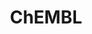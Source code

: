 ---
layout: default
bigquery: https://console.cloud.google.com/bigquery?p=patents-public-data&d=ebi_chembl&page=dataset
citation: '"The ChEMBL database in 2017." Anna Gaulton, Anne Hersey, Michał Nowotka,
  A Patrícia Bento, Jon Chambers, David Mendez, Prudence Mutowo, Francis Atkinson,
  Louisa J Bellis, Elena Cibrián-Uhalte, Mark Davies, Nathan Dedman, Anneli Karlsson,
  María Paula Magariños, John P Overington, George Papadatos, Ines Smit, Andrew R
  Leach Nucleic acids Research (2017) 45 (Database Issue), D945-D954'
contributors: European Bioinformatics Institute
cost: None
description: ChEMBL Data is a manually curated database of small molecules used in
  drug discovery, including information about existing patented drugs.
documentation: 'schema: https://www.ebi.ac.uk/chembl/db_schema


  '
last_edit: 04/11/2022, 19:49:52
location: https://console.cloud.google.com/marketplace/product/google_patents_public_datasets/chembl
maintained_by: EMBL-EBI, an outstation of European Molecular Biology Laboratory
related_publications: '

  ChEMBL: towards direct deposition of bioassay data.


  Mendez D, Gaulton A, Bento AP, Chambers J, De Veij M, Félix E, Magariños MP, Mosquera
  JF, Mutowo P, Nowotka M, Gordillo-Marañón M, Hunter F, Junco L, Mugumbate G, Rodriguez-Lopez
  M, Atkinson F, Bosc N, Radoux CJ, Segura-Cabrera A, Hersey A, Leach AR.


  — Nucleic Acids Res. 2019; 47(D1):D930-D940. doi: 10.1093/nar/gky1075

  '
schema_fields:
- cx_logp
- who_name
- entity_type
- atc_code
- biocomp_id
- record_id
- cl_lincs_id
- ref_url
- creation_date
- mw_monoisotopic
- parent_molregno
- met_id
- drug_product_flag
- stem_class
- actsm_id
- annotation
- mol_atc_id
- mechanism_of_action
- job_id
- component_id
- class_type
- log_id
- normal_range_min
- set_name
- max_phase_for_ind
- pchembl_value
- domain_type
- relation
- qed_weighted
- lle
- molsyn_id
- assay_type
- target_mapping
- chirality
- standard_type
- num_ro5_violations
- cell_source_tissue
- trade_name
- target_desc
- pathway_key
- curation_comment
- data_validity_comment
- domain_id
- full_molformula
- le
- description
- warning_class
- sei
- protein_class_synonym
- who_extra
- approval_date
- result_flag
- activity_comment
- subgroup
- standard_relation
- dosed_ingredient
- withdrawn_year
- ridx
- research_stem
- assay_cell_type
- met_conversion
- chembl_id
- parameter_value
- domain_name
- hrac_class_id
- assay_param_id
- definition
- end_position
- mw_freebase
- mec_id
- cell_source_organism
- assay_category
- predbind_id
- black_box_warning
- ddd_units
- comp_go_id
- src_short_name
- standard_upper_value
- hbd_lipinski
- mol_frac_id
- title
- smarts
- db_version
- organism
- hbd
- confidence
- ad_type
- ddd_value
- year
- aidx
- usan_stem_id
- cell_name
- enzyme_name
- assay_organism
- mol_hrac_id
- variant_id
- path
- bto_id
- status
- mc_target_name
- polymer_flag
- molregno
- level1_description
- alert_set_id
- tid
- innovator_company
- stem
- version
- efo_term
- parent_type
- species_group_flag
- l5
- warning_country
- route
- num_alerts
- standard_inchi
- activity_count
- formulation_id
- irac_code
- l8
- protclasssyn_id
- assay_test_type
- src_id
- db_source
- ddd_admr
- published_units
- rgid
- indication_class
- withdrawn_flag
- usan_substem
- cpd_str_alert_id
- ddd_id
- sequence
- source
- parent_id
- cell_id
- uberon_id
- component_type
- comp_class_id
- updated_on
- ass_cls_map_id
- assay_strain
- updated_by
- site_residues
- frac_class_id
- assay_subcellular_fraction
- warning_description
- ro3_pass
- tissue_id
- standard_flag
- published_relation
- submission_date
- psa
- full_mwt
- bao_format
- first_approval
- oc_id
- component_synonym
- doc_type
- withdrawn_class
- cx_logd
- bao_endpoint
- l2
- molecular_mechanism
- issue
- alogp
- cidx
- company
- last_active
- nda_type
- tid_fixed
- availability_type
- name
- aromatic_rings
- mol_irac_id
- major_class
- chebi_par_id
- hrac_code
- src_compound_id
- acd_logd
- site_id
- irac_class_id
- curated_by
- efo_id
- metref_id
- indref_id
- target_type
- bei
- qudt_units
- warning_id
- idx
- mesh_id
- tbl
- cell_source_tax_id
- therapeutic_flag
- activity_id
- patent_id
- oral
- tax_id
- toid
- direct_interaction
- warning_year
- natural_product
- dosage_form
- first_page
- mecref_id
- cellosaurus_id
- acd_most_bpka
- action_type
- orig_description
- usan_stem_definition
- units
- publication_number
- met_comment
- pubmed_id
- sitecomp_id
- previous_company
- l4
- accession
- comments
- pref_name
- drug_record_id
- level4_description
- l3
- std_act_id
- assay_tax_id
- level5
- domain_description
- cell_description
- level3_description
- ref_type
- compd_id
- binding_site_comment
- acd_most_apka
- level4
- homologue
- alert_name
- assay_class_id
- src_description
- source_domain_id
- upper_value
- active_molregno
- doi
- site_name
- stat
- molecule_type
- published_type
- metabolite_record_id
- pathway_id
- warning_type
- enzyme_tid
- usan_year
- relationship
- uo_units
- prodrug
- level3
- rtb
- l7
- heavy_atoms
- parenteral
- num_lipinski_ro5_violations
- country
- warnref_id
- product_id
- level1
- l6
- acd_logp
- standard_inchi_key
- molfile
- volume
- l1
- inorganic_flag
- journal
- compsyn_id
- compound_name
- targrel_id
- patent_expire_date
- ddd_comment
- topical
- level2_description
- value
- selectivity_comment
- canonical_smiles
- related_tid
- syn_type
- mechanism_comment
- usan_stem
- cx_most_apka
- ingredient
- strength
- prediction_method
- res_stem_id
- max_phase
- mc_organism
- cell_ontology_id
- start_position
- type
- hba_lipinski
- patent_use_code
- label
- confidence_score
- first_in_class
- applicant_full_name
- priority
- mc_target_type
- last_page
- entity_id
- as_id
- alert_id
- relationship_desc
- level2
- parent_go_id
- patent_no
- assay_source
- authors
- parameter_type
- prod_pat_id
- hba
- drug_substance_flag
- mesh_heading
- downgraded
- go_id
- assay_id
- active_ingredient
- isoform
- assay_tissue
- text_value
- mc_target_accession
- class_level
- synonyms
- targcomp_id
- helm_notation
- withdrawn_reason
- ap_id
- src_assay_id
- sequence_md5sum
- potential_duplicate
- drugind_id
- compound_key
- withdrawn_country
- mutation
- structure_type
- assay_desc
- aspect
- relationship_type
- ref_id
- substrate_record_id
- cx_most_bpka
- delist_flag
- smid
- frac_code
- standard_text_value
- clo_id
- mc_tax_id
- doc_id
- protein_class_desc
- co_stem_id
- bao_id
- standard_units
- molecular_species
- abstract
- standard_value
- protein_class_id
- disease_efficacy
- short_name
- published_value
- normal_range_max
- caloha_id
shortname: chembl
tags:
- biotechnology
- health
- chemical
- bioinformatics
- medical
terms_of_use: CC BY-SA 3.0
title: ChEMBL
uuid: e232a192-965c-4ec9-904c-155b6dfe56c5
---